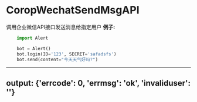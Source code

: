 # CoropWechatSendMsgAPI
调用企业微信API接口发送消息给指定用户
**例子:**

```python
    import Alert

    bot = Alert()
    bot.login(ID='123', SECRET='safadsfs')
    bot.send(content="今天天气好吗?")
```

------
output:
    {'errcode': 0, 'errmsg': 'ok', 'invaliduser': ''}
------
